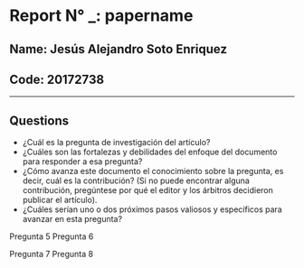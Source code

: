 # Report N° _: **papername** 

## Name: Jesús Alejandro Soto Enriquez
## Code: 20172738


***
## __Questions__

- ¿Cuál es la pregunta de investigación del artículo?
-  ¿Cuáles son las fortalezas y debilidades del enfoque del documento para responder a esa pregunta?
-  ¿Cómo avanza este documento el conocimiento sobre la pregunta, es decir, cuál es la contribución? (Si
no puede encontrar alguna contribución, pregúntese por qué el editor y los árbitros decidieron publicar
el artículo).
-  ¿Cuáles serían uno o dos próximos pasos valiosos y específicos para avanzar en esta pregunta?

Pregunta 5
Pregunta 6

Pregunta 7 
Pregunta 8
